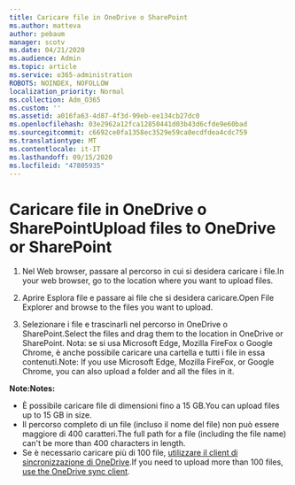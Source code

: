 ```yaml
---
title: Caricare file in OneDrive o SharePoint
ms.author: matteva
author: pebaum
manager: scotv
ms.date: 04/21/2020
ms.audience: Admin
ms.topic: article
ms.service: o365-administration
ROBOTS: NOINDEX, NOFOLLOW
localization_priority: Normal
ms.collection: Adm_O365
ms.custom: ''
ms.assetid: a016fa63-4d87-4f3d-99eb-ee134cb27dc0
ms.openlocfilehash: 03e2962a12fca12850441d03b43d6cfde9e60bad
ms.sourcegitcommit: c6692ce0fa1358ec3529e59ca0ecdfdea4cdc759
ms.translationtype: MT
ms.contentlocale: it-IT
ms.lasthandoff: 09/15/2020
ms.locfileid: "47805935"
---
```

# <a name="upload-files-to-onedrive-or-sharepoint"></a><span data-ttu-id="d47da-102">Caricare file in OneDrive o SharePoint</span><span class="sxs-lookup"><span data-stu-id="d47da-102">Upload files to OneDrive or SharePoint</span></span>

1. <span data-ttu-id="d47da-103">Nel Web browser, passare al percorso in cui si desidera caricare i file.</span><span class="sxs-lookup"><span data-stu-id="d47da-103">In your web browser, go to the location where you want to upload files.</span></span>
    
2. <span data-ttu-id="d47da-104">Aprire Esplora file e passare ai file che si desidera caricare.</span><span class="sxs-lookup"><span data-stu-id="d47da-104">Open File Explorer and browse to the files you want to upload.</span></span>
    
3. <span data-ttu-id="d47da-105">Selezionare i file e trascinarli nel percorso in OneDrive o SharePoint.</span><span class="sxs-lookup"><span data-stu-id="d47da-105">Select the files and drag them to the location in OneDrive or SharePoint.</span></span> <span data-ttu-id="d47da-106">Nota: se si usa Microsoft Edge, Mozilla FireFox o Google Chrome, è anche possibile caricare una cartella e tutti i file in essa contenuti.</span><span class="sxs-lookup"><span data-stu-id="d47da-106">Note: If you use Microsoft Edge, Mozilla FireFox, or Google Chrome, you can also upload a folder and all the files in it.</span></span>
    
<span data-ttu-id="d47da-107">**Note:**</span><span class="sxs-lookup"><span data-stu-id="d47da-107">**Notes:**</span></span>
- <span data-ttu-id="d47da-108">È possibile caricare file di dimensioni fino a 15 GB.</span><span class="sxs-lookup"><span data-stu-id="d47da-108">You can upload files up to 15 GB in size.</span></span> 
- <span data-ttu-id="d47da-109">Il percorso completo di un file (incluso il nome del file) non può essere maggiore di 400 caratteri.</span><span class="sxs-lookup"><span data-stu-id="d47da-109">The full path for a file (including the file name) can't be more than 400 characters in length.</span></span> 
- <span data-ttu-id="d47da-110">Se è necessario caricare più di 100 file, [utilizzare il client di sincronizzazione di OneDrive](https://go.microsoft.com/fwlink/?linkid=866427).</span><span class="sxs-lookup"><span data-stu-id="d47da-110">If you need to upload more than 100 files, [use the OneDrive sync client](https://go.microsoft.com/fwlink/?linkid=866427).</span></span> 
  


